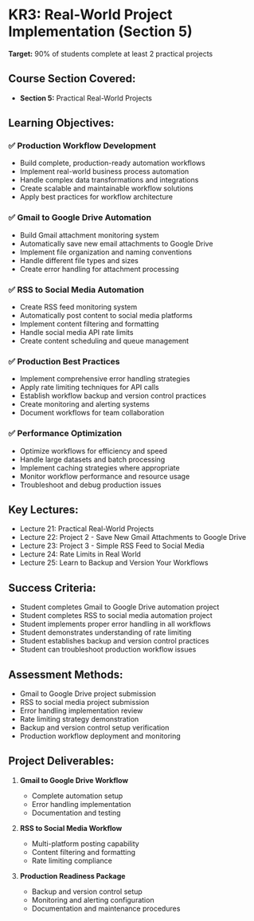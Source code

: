 # KR3: Real-World Project Implementation (Section 5)

**Target:** 90% of students complete at least 2 practical projects

## Course Section Covered:
- **Section 5:** Practical Real-World Projects

## Learning Objectives:

### ✅ Production Workflow Development
- Build complete, production-ready automation workflows
- Implement real-world business process automation
- Handle complex data transformations and integrations
- Create scalable and maintainable workflow solutions
- Apply best practices for workflow architecture

### ✅ Gmail to Google Drive Automation
- Build Gmail attachment monitoring system
- Automatically save new email attachments to Google Drive
- Implement file organization and naming conventions
- Handle different file types and sizes
- Create error handling for attachment processing

### ✅ RSS to Social Media Automation
- Create RSS feed monitoring system
- Automatically post content to social media platforms
- Implement content filtering and formatting
- Handle social media API rate limits
- Create content scheduling and queue management

### ✅ Production Best Practices
- Implement comprehensive error handling strategies
- Apply rate limiting techniques for API calls
- Establish workflow backup and version control practices
- Create monitoring and alerting systems
- Document workflows for team collaboration

### ✅ Performance Optimization
- Optimize workflows for efficiency and speed
- Handle large datasets and batch processing
- Implement caching strategies where appropriate
- Monitor workflow performance and resource usage
- Troubleshoot and debug production issues

## Key Lectures:
- Lecture 21: Practical Real-World Projects
- Lecture 22: Project 2 - Save New Gmail Attachments to Google Drive
- Lecture 23: Project 3 - Simple RSS Feed to Social Media
- Lecture 24: Rate Limits in Real World
- Lecture 25: Learn to Backup and Version Your Workflows

## Success Criteria:
- Student completes Gmail to Google Drive automation project
- Student completes RSS to social media automation project
- Student implements proper error handling in all workflows
- Student demonstrates understanding of rate limiting
- Student establishes backup and version control practices
- Student can troubleshoot production workflow issues

## Assessment Methods:
- Gmail to Google Drive project submission
- RSS to social media project submission
- Error handling implementation review
- Rate limiting strategy demonstration
- Backup and version control setup verification
- Production workflow deployment and monitoring

## Project Deliverables:
1. **Gmail to Google Drive Workflow**
   - Complete automation setup
   - Error handling implementation
   - Documentation and testing

2. **RSS to Social Media Workflow**
   - Multi-platform posting capability
   - Content filtering and formatting
   - Rate limiting compliance

3. **Production Readiness Package**
   - Backup and version control setup
   - Monitoring and alerting configuration
   - Documentation and maintenance procedures
